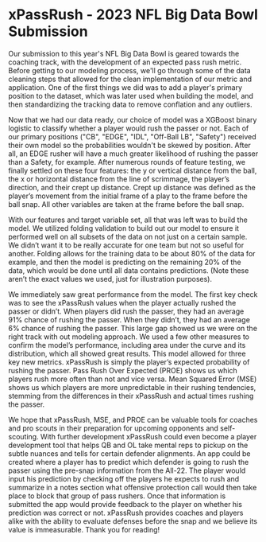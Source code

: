 # xPassRush - 2023 NFL Big Data Bowl Submission

Our submission to this year's NFL Big Data Bowl is geared towards the coaching track, with the development of an expected pass rush metric. Before getting to our modeling process, we'll go through some of the data cleaning steps that allowed for the clean implementation of our metric and application. One of the first things we did was to add a player's primary position to the dataset, which was later used when building the model, and then standardizing the tracking data to remove conflation and any outliers. 

Now that we had our data ready, our choice of model was a XGBoost binary logistic to classify whether a player would rush the passer or not. Each of our primary positions ("CB", "EDGE", "IDL", "Off-Ball LB", "Safety") received their own model so the probabilities wouldn't be skewed by position. After all, an EDGE rusher will have a much greater likelihood of rushing the passer than a Safety, for example. After numerous rounds of feature testing, we finally settled on these four features: the y or vertical distance from the ball, the x or horizontal distance from the line of scrimmage, the player’s direction, and their crept up distance. Crept up distance was defined as the player’s movement from the initial frame of a play to the frame before the ball snap. All other variables are taken at the frame before the ball snap. 

With our features and target variable set, all that was left was to build the model. We utilized folding validation to build out our model to ensure it performed well on all subsets of the data on not just on a certain sample. We didn’t want it to be really accurate for one team but not so useful for another. Folding allows for the training data to be about 80% of the data for example, and then the model is predicting on the remaining 20% of the data, which would be done until all data contains predictions. (Note these aren’t the exact values we used, just for illustration purposes).

We immediately saw great performance from the model. The first key check was to see the xPassRush values when the player actually rushed the passer or didn’t. When players did rush the passer, they had an average 91% chance of rushing the passer. When they didn’t, they had an average 6% chance of rushing the passer. This large gap showed us we were on the right track with out modeling approach. We used a few other measures to confirm the model’s performance, including area under the curve and its distribution, which all showed great results. This model allowed for three key new metrics. xPassRush is simply the player’s expected probability of rushing the passer. Pass Rush Over Expected (PROE) shows us which players rush more often than not and vice versa. Mean Squared Error (MSE) shows us which players are more unpredictable in their rushing tendencies, stemming from the differences in their xPassRush and actual times rushing the passer.

We hope that xPassRush, MSE, and PROE can be valuable tools for coaches and pro scouts in their preparation for upcoming opponents and self-scouting. With further development xPassRush could even become a player development tool that helps QB and OL take mental reps to pickup on the subtle nuances and tells for certain defender alignments. An app could be created where a player has to predict which defender is going to rush the passer using the pre-snap information from the All-22. The player would input his prediction by checking off the players he expects to rush and summarize in a notes section what offensive protection call would then take place to block that group of pass rushers. Once that information is submitted the app would provide feedback to the player on whether his prediction was correct or not. xPassRush provides coaches and players alike with the ability to evaluate defenses before the snap and we believe its value is immeasurable. Thank you for reading!


